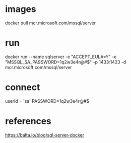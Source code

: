 

# images

docker pull mcr.microsoft.com/mssql/server


# run

docker run --name sqlserver -e "ACCEPT_EULA=Y" -e "MSSQL_SA_PASSWORD=1q2w3e4r@#$" -p 1433:1433 -d mcr.microsoft.com/mssql/server


# connect

userid = 'sa'
PASSWORD=1q2w3e4r@#$

 
 
 # references

https://balta.io/blog/sql-server-docker